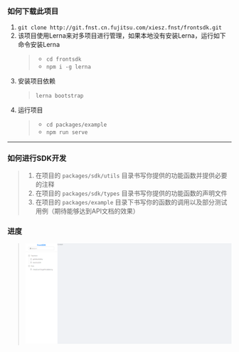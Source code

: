 ### 如何下载此项目
1. `git clone http://git.fnst.cn.fujitsu.com/xiesz.fnst/frontsdk.git`
2. 该项目使用Lerna来对多项目进行管理，如果本地没有安装Lerna，运行如下命令安装Lerna
   > * `cd frontsdk`
   > * `npm i -g lerna`
3. 安装项目依赖
   > `lerna bootstrap`
4. 运行项目
   > * `cd packages/example `
   > * `npm run serve`
---
### 如何进行SDK开发
> 1. 在项目的 `packages/sdk/utils` 目录书写你提供的功能函数并提供必要的注释
> 2. 在项目的 `packages/sdk/types` 目录书写你提供的功能函数的声明文件
> 3. 在项目的 `packages/example` 目录下书写你的函数的调用以及部分测试用例（期待能够达到API文档的效果）
### 进度
> ![avatar](/schedule/website.png)